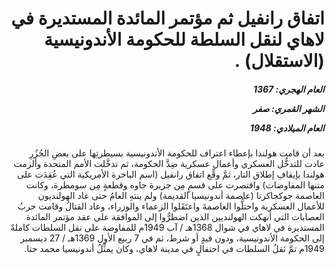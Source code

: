 <h1 dir="rtl">اتفاق رانفيل ثم مؤتمر المائدة المستديرة في لاهاي لنقل السلطة للحكومة الأندونيسية (الاستقلال) .</h1>

<h5 dir="rtl">العام الهجري:  1367

الشهر القمري: صفر

العام الميلادي: 1948</h5>

<p dir="rtl">بعد أن قامت هولندا بإعطاء اعتراف للحكومة الأندونيسية بسيطرتِها على بعضِ الجُزُرِ عادت للتدخُّل العسكري وأعمال عسكرية ضِدَّ الحكومة، ثم تدخَّلت الأمم المتحدة وألزمت هولندا بإيقافِ إطلاق النار، ثمَّ وقِّع اتفاق رانفيل (اسم الباخرة الأمريكية التي عُقِدَت على متنها المفاوضات) واقتصرت على قسمٍ مِن جزيرة جاوه وقطعةٍ مِن سومطرة، وكانت العاصمة جوكجاكرتا (عاصمة أندونيسيا القديمة) ولم ينتهِ العامُ حتى عاد الهولنديون للأعمال العسكرية واحتلُّوا العاصمةَ واعتَقَلوا الزعماء والوزراء، وعاد القتالُ وقامت حربُ العصابات التي أنهكت الهولنديين الذين اضطرُّوا إلى الموافقة على عقد مؤتمر المائدة المستديرة في لاهاي في شوال 1368هـ / آب 1949م للمفاوضة على نقل السلطات كاملةً إلى الحكومة الأندونيسية، ودون قيدٍ أو شرط، ثم في 7 ربيع الأول 1369هـ / 27 ديسمبر 1949م تمَّ نَقلُ السلطات في احتفالٍ في مدينة لاهاي، وكان يمثِّلُ أندونيسيا محمد حتا.</p></br>
